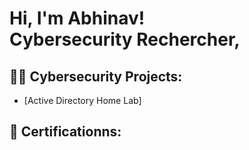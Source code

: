 <h1>Hi, I'm Abhinav! <br/>Cybersecurity  Rechercher, </h1>

<h2>👨‍💻 Cybersecurity Projects:</h2>

  - [Active Directory Home Lab]

<h2>📃 Certificationns:</h2>
